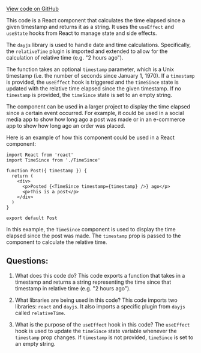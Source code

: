 [View code on GitHub](zoo-labs/zoo/blob/master/ui/src/hooks/useTimeSince.ts)

This code is a React component that calculates the time elapsed since a given timestamp and returns it as a string. It uses the `useEffect` and `useState` hooks from React to manage state and side effects.

The `dayjs` library is used to handle date and time calculations. Specifically, the `relativeTime` plugin is imported and extended to allow for the calculation of relative time (e.g. "2 hours ago").

The function takes an optional `timestamp` parameter, which is a Unix timestamp (i.e. the number of seconds since January 1, 1970). If a `timestamp` is provided, the `useEffect` hook is triggered and the `timeSince` state is updated with the relative time elapsed since the given timestamp. If no `timestamp` is provided, the `timeSince` state is set to an empty string.

The component can be used in a larger project to display the time elapsed since a certain event occurred. For example, it could be used in a social media app to show how long ago a post was made or in an e-commerce app to show how long ago an order was placed.

Here is an example of how this component could be used in a React component:

```
import React from 'react'
import TimeSince from './TimeSince'

function Post({ timestamp }) {
  return (
    <div>
      <p>Posted {<TimeSince timestamp={timestamp} />} ago</p>
      <p>This is a post</p>
    </div>
  )
}

export default Post
```

In this example, the `TimeSince` component is used to display the time elapsed since the post was made. The `timestamp` prop is passed to the component to calculate the relative time.
## Questions: 
 1. What does this code do?
   This code exports a function that takes in a timestamp and returns a string representing the time since that timestamp in relative time (e.g. "2 hours ago").

2. What libraries are being used in this code?
   This code imports two libraries: `react` and `dayjs`. It also imports a specific plugin from `dayjs` called `relativeTime`.

3. What is the purpose of the `useEffect` hook in this code?
   The `useEffect` hook is used to update the `timeSince` state variable whenever the `timestamp` prop changes. If `timestamp` is not provided, `timeSince` is set to an empty string.